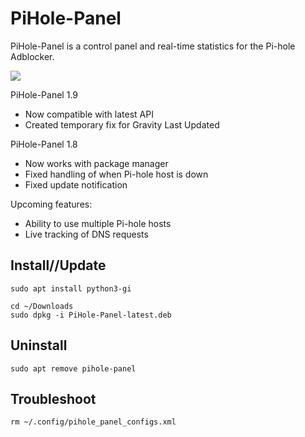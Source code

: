 # PiHole-Panel
PiHole-Panel is a control panel and real-time statistics for the Pi-hole Adblocker. 

![](https://raw.githubusercontent.com/daleosm/PiHole-Panel/master/main_window.png)

PiHole-Panel 1.9
- Now compatible with latest API
- Created temporary fix for Gravity Last Updated

PiHole-Panel 1.8
- Now works with package manager
- Fixed handling of when Pi-hole host is down
- Fixed update notification

Upcoming features:
  - Ability to use multiple Pi-hole hosts
  - Live tracking of DNS requests

## Install//Update
```
sudo apt install python3-gi
```
```
cd ~/Downloads
sudo dpkg -i PiHole-Panel-latest.deb
```

## Uninstall
```
sudo apt remove pihole-panel
```

## Troubleshoot
```
rm ~/.config/pihole_panel_configs.xml
```
